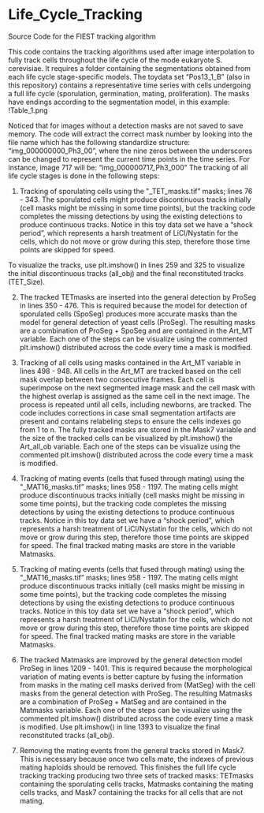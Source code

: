 # Life_Cycle_Tracking
Source Code for the FIEST tracking algorithm

This code contains the tracking algorithms used after image interpolation to fully track cells throughout the life cycle of the mode eukaryote S. cerevisiae. 
It requires a folder containing the segmentations obtained from each life cycle stage-specific models. 
The toydata set “Pos13_1_B” (also in this repository) contains a representative time series with cells undergoing a full life cycle (sporulation, germination, mating, proliferation). The masks have endings according to the segmentation model, in this example: 
!Table_1.png

Noticed that for images without a detection masks are not saved to save memory. The code will extract the correct mask number by looking into the file name which has the following standardize structure: “img_000000000_Ph3_00”, where the nine zeros between the underscores can be changed to represent the current time points in the time series. For instance, image 717 will be: “img_000000717_Ph3_000”
The tracking of all life cycle stages is done in the following steps: 

1. Tracking of sporulating cells using the "_TET_masks.tif” masks; lines 76 - 343. The sporulated cells might produce discontinuous tracks initially (cell masks might be missing in some time points), but the tracking code completes the missing detections by using the existing detections to produce continuous tracks. Notice in this toy data set we have a “shock period”, which represents a harsh treatment of LiCl/Nystatin for the cells, which do not move or grow during this step, therefore those time points are skipped for speed. 

To visualize the tracks, use plt.imshow() in lines 259 and 325 to visualize the initial discontinuous tracks (all_obj) and the final reconstituted tracks (TET_Size). 

 
2. The tracked TETmasks are inserted into the general detection by ProSeg in lines 350 - 476. This is required because the model for detection of sporulated cells (SpoSeg) produces more accurate masks than the model for general detection of yeast cells (ProSeg). The resulting masks are a combination of ProSeg + SpoSeg and are contained in the Art_MT variable. 
Each one of the steps can be visualize using the commented plt.imshow() distributed across the code every time a mask is modified. 


3. Tracking of all cells using masks contained in the Art_MT variable in lines 498 - 948. All cells in the Art_MT are tracked based on the cell mask overlap between two consecutive frames. Each cell is superimpose on the next segmented image mask and the cell mask with the highest overlap is assigned as the same cell in the next image. The process is repeated until all cells, including newborns, are tracked. The code includes corrections in case small segmentation artifacts are present and contains relabeling steps to ensure the cells indexes go from 1 to n.  The fully tracked masks are stored in the Mask7 variable and the size of the tracked cells can be visualized by plt.imshow() the Art_all_ob variable. 
Each one of the steps can be visualize using the commented plt.imshow() distributed across the code every time a mask is modified. 

4. Tracking of mating events (cells that fused through mating) using the "_MAT16_masks.tif”  masks; lines 958 - 1197. The mating cells might produce discontinuous tracks initially (cell masks might be missing in some time points), but the tracking code completes the missing detections by using the existing detections to produce continuous tracks. Notice in this toy data set we have a “shock period”, which represents a harsh treatment of LiCl/Nystatin for the cells, which do not move or grow during this step, therefore those time points are skipped for speed. The final tracked mating masks are store in the variable Matmasks.

5. Tracking of mating events (cells that fused through mating) using the "_MAT16_masks.tif”  masks; lines 958 - 1197. The mating cells might produce discontinuous tracks initially (cell masks might be missing in some time points), but the tracking code completes the missing detections by using the existing detections to produce continuous tracks. Notice in this toy data set we have a “shock period”, which represents a harsh treatment of LiCl/Nystatin for the cells, which do not move or grow during this step, therefore those time points are skipped for speed. The final tracked mating masks are store in the variable Matmasks.

6. The tracked Matmasks are improved by the general detection model ProSeg in lines 1209 - 1401. This is required because the morphological variation of mating events is better capture by fusing the information from masks in the mating cell masks derived from (MatSeg) with the cell masks from the general detection with ProSeg. The resulting Matmasks are a combination of ProSeg + MatSeg and are contained in the Matmasks variable. 
Each one of the steps can be visualize using the commented plt.imshow() distributed across the code every time a mask is modified. Use plt.imshow() in line 1393 to visualize the final reconstituted tracks (all_obj). 

7. Removing the mating events from the general tracks stored in Mask7. This is necessary because once two cells mate, the indexes of previous mating haploids should be removed. This finishes the full life cycle tracking tracking producing two three sets of tracked masks: TETmasks containing the sporulating cells tracks, Matmasks containing the mating cells tracks, and Mask7 containing the tracks for all cells that are not mating. 


